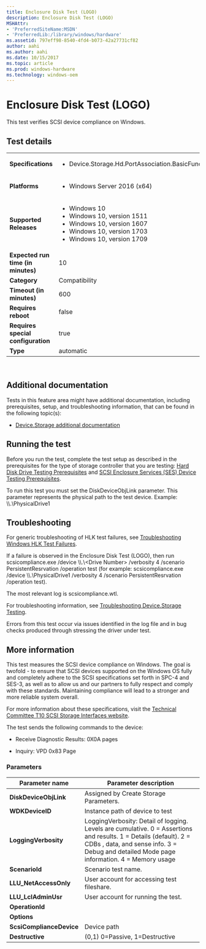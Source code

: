 ```yaml
---
title: Enclosure Disk Test (LOGO)
description: Enclosure Disk Test (LOGO)
MSHAttr:
- 'PreferredSiteName:MSDN'
- 'PreferredLib:/library/windows/hardware'
ms.assetid: 797eff98-8540-4fd4-b073-42a27731cf82
author: aahi
ms.author: aahi
ms.date: 10/15/2017
ms.topic: article
ms.prod: windows-hardware
ms.technology: windows-oem
---
```


# <span id="p_hlk_test.21dee34c-8eab-4c51-b4e2-3c8f41c508b8"></span>Enclosure Disk Test (LOGO)


This test verifies SCSI device compliance on Windows.

## Test details
|||
|---|---|
| **Specifications**  | <ul><li>Device.Storage.Hd.PortAssociation.BasicFunction</li></ul> |  
| **Platforms**   | <ul><li>Windows Server 2016 (x64)</li></ul> |
| **Supported Releases** | <ul><li>Windows 10</li><li>Windows 10, version 1511</li><li>Windows 10, version 1607</li><li>Windows 10, version 1703</li><li>Windows 10, version 1709</li></ul> |
|**Expected run time (in minutes)**| 10 |
|**Category**| Compatibility |
|**Timeout (in minutes)**| 600 |
|**Requires reboot**| false |
|**Requires special configuration**| true |
|**Type**| automatic |

 

## <span id="Additional_documentation"></span><span id="additional_documentation"></span><span id="ADDITIONAL_DOCUMENTATION"></span>Additional documentation


Tests in this feature area might have additional documentation, including prerequisites, setup, and troubleshooting information, that can be found in the following topic(s):

-   [Device.Storage additional documentation](device-storage-additional-documentation.md)

## <span id="Running_the_test"></span><span id="running_the_test"></span><span id="RUNNING_THE_TEST"></span>Running the test


Before you run the test, complete the test setup as described in the prerequisites for the type of storage controller that you are testing: [Hard Disk Drive Testing Prerequisites](hard-disk-drive-testing-prerequisites.md) and [SCSI Enclosure Services (SES) Device Testing Prerequisites](scsi-enclosure-services--ses--device-testing-prerequisites.md).

To run this test you must set the DiskDeviceObjLink parameter. This parameter represents the physical path to the test device. Example: \\\\.\\PhysicalDrive1

## <span id="Troubleshooting"></span><span id="troubleshooting"></span><span id="TROUBLESHOOTING"></span>Troubleshooting


For generic troubleshooting of HLK test failures, see [Troubleshooting Windows HLK Test Failures](..\user\troubleshooting-windows-hlk-test-failures.md).

If a failure is observed in the Enclosure Disk Test (LOGO), then run scsicompliance.exe /device \\\\.\\&lt;Drive Number&gt; /verbosity 4 /scenario PersistentResrvation /operation test (for example: scsicompliance.exe /device \\\\.\\PhysicalDrive1 /verbosity 4 /scenario PersistentResrvation /operation test).

The most relevant log is scsicompliance.wtl.

For troubleshooting information, see [Troubleshooting Device.Storage Testing](troubleshooting-devicestorage-testing.md).

Errors from this test occur via issues identified in the log file and in bug checks produced through stressing the driver under test.

## <span id="More_information"></span><span id="more_information"></span><span id="MORE_INFORMATION"></span>More information


This test measures the SCSI device compliance on Windows. The goal is twofold - to ensure that SCSI devices supported on the Windows OS fully and completely adhere to the SCSI specifications set forth in SPC-4 and SES-3, as well as to allow us and our partners to fully respect and comply with these standards. Maintaining compliance will lead to a stronger and more reliable system overall.

For more information about these specifications, visit the [Technical Committee T10 SCSI Storage Interfaces website](http://go.microsoft.com/fwlink/?LinkId=237712).

The test sends the following commands to the device:

-   Receive Diagnostic Results: 0X0A pages

-   Inquiry: VPD 0x83 Page

### <span id="Parameters"></span><span id="parameters"></span><span id="PARAMETERS"></span>Parameters

| Parameter name           | Parameter description                                                                                                                                                                                          |
|--------------------------|----------------------------------------------------------------------------------------------------------------------------------------------------------------------------------------------------------------|
| **DiskDeviceObjLink**    | Assigned by Create Storage Parameters.                                                                                                                                                                         |
| **WDKDeviceID**          | Instance path of device to test                                                                                                                                                                                |
| **LoggingVerbosity**     | LoggingVerbosity: Detail of logging. Levels are cumulative. 0 = Assertions and results. 1 = Details (default). 2 = CDBs , data, and sense info. 3 = Debug and detailed Mode page information. 4 = Memory usage |
| **ScenarioId**           | Scenario test name.                                                                                                                                                                                            |
| **LLU\_NetAccessOnly**   | User account for accessing test fileshare.                                                                                                                                                                     |
| **LLU\_LclAdminUsr**     | User account for running the test.                                                                                                                                                                             |
| **OperationId**          |                                                                                                                                                                                                                |
| **Options**              |                                                                                                                                                                                                                |
| **ScsiComplianceDevice** | Device path                                                                                                                                                                                                    |
| **Destructive**          | (0,1) 0=Passive, 1=Destructive                                                                                                                                                                                 |

 

 

 






